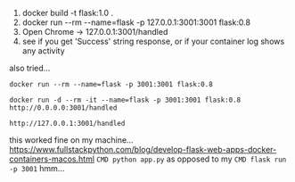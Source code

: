 1. docker build -t flask:1.0 .
2. docker run --rm --name=flask -p 127.0.0.1:3001:3001 flask:0.8
3. Open Chrome -> 127.0.0.1:3001/handled
4. see if you get 'Success' string response, or if your container log shows any activity

also tried...  
```
docker run --rm --name=flask -p 3001:3001 flask:0.8

docker run -d --rm -it --name=flask -p 3001:3001 flask:0.8
http://0.0.0.0:3001/handled

http://127.0.0.1:3001/handled
```


this worked fine on my machine...
https://www.fullstackpython.com/blog/develop-flask-web-apps-docker-containers-macos.html
`CMD python app.py` as opposed to my `CMD flask run -p 3001` hmm...